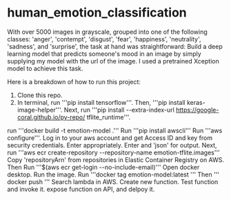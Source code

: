 # human_emotion_classification

With over 5000 images in grayscale, grouped into one of the following classes: 'anger', 'contempt', 'disgust', 'fear', 'happiness', 'neutrality', 'sadness', and 'surprise', the task at hand was straightforward:
Build a deep learning model that predicts someone's mood in an image by simply supplying my model with the url of the image. I used a pretrained Xception model to achieve this task.

Here is a breakdown of how to run this project:
1. Clone this repo.
2. In terminal, run 
'''pip install tensorflow'''.
Then,
'''pip install keras-image-helper'''.
Next, run 
'''pip install --extra-index-url https://google-coral.github.io/py-repo/ tflite_runtime'''.

run 
'''docker build -t emotion-model .'''
Run 
'''pip install awscli'''
Run 
'''aws configure'''. 
Log in to your aws account and get Access ID and key from security credentials. Enter appropriately. Enter <aws region> and 'json' for output.
Next, run 
'''aws ecr create-repository --repository-name emotion-tflite.images'''
 Copy 'repositoryArn' from repositories in Elastic Container Registry on AWS. Then Run 
'''$(aws ecr get-login --no-include-email)'''
Open docker desktop. Run the image.
Run
'''docker tag emotion-model:latest <URI>'''
Then
''' docker push <URI> '''
Search lambda in AWS. Create new function. Test function and invoke it. expose function on API, and delpoy it.
